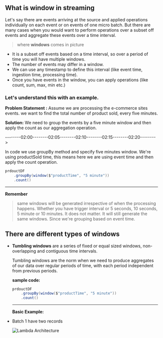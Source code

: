 ## What is window in streaming
Let's say there are events arriving at the source and applied operations individually on each event or on events of one micro batch. But there are many cases when you would want to perform operations over a subset off events and aggregate these events over a time interval.

> where **windows** comes in picture

 - It is a subset off events based on a time interval, so over a period of time you will have multiple windows.
 - The number of events may differ in a window.
 - We can use any timestamp to define this interval (like event time, ingestion time, processing time).
 - Once you have events in the window, you can apply operations (like count, sum, max, min etc.)

### Let's understand this with an example.
**Problem Statement :** Assume we are processing the e-commerce sites events. we want to find the total number of product sold, every five minutes.

**Solution:** We need to group the events by a five minute window and then apply the count as our aggregation operation.

--------02:00--------02:05--------02:10--------02:15--------02:20-------->

In code we use groupBy method and specify five minutes window. We're using productSold time, this means here we are using event time and then apply the count operation.
```scala
prdouctDF
	.groupBy(window($"productTime", "5 minute"))
    .count()
```
----
**Remember**

> same windows will be generated irrespective of when the processing happens. Whether you have trigger interval or 5 seconds, 10 seconds, 5 minute or 10 minutes. It does not matter. It will still generate the same windows. Since we're grouping based on event time.

## There are different types of windows

 - **Tumbling windows** are a series of fixed or equal sized windows, non-overlapping and contiguous time intervals.

	Tumbling windows are the norm when we need to produce aggregates of our data over regular periods of time, with each period independent from previous periods.

	**sample code:**
	```scala
	prdouctDF
		.groupBy(window($"productTime", "5 minute"))
	    .count()
	```
	----
	**Basic Example:**
	

 - Batch 1 have two records 

	 
	![Lambda Architecture](https://github.com/gurditsingh/blog/blob/gh-pages/_screenshots/TumblingWindows.jpg?raw=true) 
		
	

<!--stackedit_data:
eyJoaXN0b3J5IjpbODgxNzM4NzY4LDYyNDYyMDIxMCwxMTk5Mz
E0NTYyLC0xMjk1NDAxNDY4LDQzMjc2OTc0Nyw1NTEyNDY2Niw0
NDk3NDI4LDc5OTczOTE3MiwtMjM0Mzg5NDAsLTIwODI5NTMyND
AsODkzMTkwODI5LC0xOTY0MjU3NTE5LC0xNzIwMzM0OTU5LC0x
MDU2NjcyMTkyLDE0MjA3OTg1NjEsODU3MzQ1MzQyLDM5OTM4ND
M2LDE5NjY0MDI3NzYsMTg2Mzg4ODk5Nyw3NTIyMTAzNzVdfQ==

-->